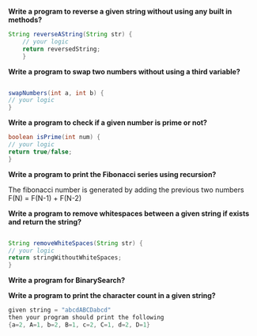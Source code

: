 **Write a program to reverse a given string without using any built in methods?**

```java
String reverseAString(String str) {
	// your logic
	return reversedString;
	}
```

**Write a program to swap two numbers without using a third variable?**

```java

swapNumbers(int a, int b) {
// your logic
}
```

**Write a program to check if a given number is prime or not?**

```java
boolean isPrime(int num) {
// your logic
return true/false;
}
```

**Write a program to print the Fibonacci series using recursion?**

The fibonacci number is generated by adding the previous two numbers F(N) = F(N-1) + F(N-2)

**Write a program to remove whitespaces between a given string if exists and return the string?**

```java

String removeWhiteSpaces(String str) {
// your logic
return stringWithoutWhiteSpaces;
}
```

**Write a program for BinarySearch?**

**Write a program to print the character count in a given string?**

```java
given string = "abcdABCDabcd"
then your program should print the following
{a=2, A=1, b=2, B=1, c=2, C=1, d=2, D=1}
```
